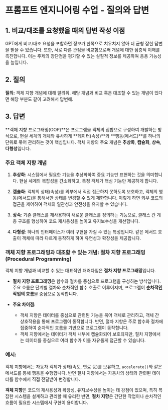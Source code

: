 
# 프롬프트 엔지니어링 수업 - 질의와 답변

## 1. 비교/대조를 요청했을 때의 답변 작성 이점
GPT에게 비교/대조 요청을 포함하면 정보가 한쪽으로 치우치지 않아 더 균형 잡힌 답변을 받을 수 있습니다.
또한, 서로 다른 관점을 비교함으로써 개념에 대한 심층적 이해를 촉진합니다.
이는 주제의 장단점을 평가할 수 있는 실질적 정보를 제공하여 응용 가능성을 높입니다.


## 2. 질의
**질의:** 객체 지향 개념에 대해 알려줘. 해당 개념과 비교 혹은 대조할 수 있는 개념이 있다면 해당 부분도 같이 고려해서 답변해.

## 3. 답변
**객체 지향 프로그래밍(OOP)**은 프로그램을 객체의 집합으로 구성하여 개발하는 방식으로, 현실 세계의 개체와 유사하게 **데이터(속성)**와 **행동(메서드)**를 하나의 단위로 묶어 관리하는 것이 핵심입니다. 객체 지향의 주요 개념은 **추상화**, **캡슐화**, **상속**, **다형성**입니다.

### 주요 객체 지향 개념

1. **추상화**: 시스템에서 필요한 기능을 추상화하여 중요 기능만 표현하는 것을 의미합니다. 현실 세계의 복잡성을 간소화하고, 특정 객체가 핵심 기능만 제공하게 합니다.

2. **캡슐화**: 객체의 상태(속성)를 외부에서 직접 접근하지 못하도록 보호하고, 객체의 행동(메서드)을 통해서만 상태를 변경할 수 있게 제한합니다. 이렇게 하면 외부 코드의 접근을 제어하여 객체의 일관성과 안전성을 유지할 수 있습니다.

3. **상속**: 기존 클래스를 재사용하여 새로운 클래스를 정의하는 기능으로, 클래스 간 계층 구조를 형성하여 코드 재사용성을 높이고 유지보수성을 개선합니다.

4. **다형성**: 하나의 인터페이스가 여러 구현을 가질 수 있는 특성입니다. 같은 메서드 호출이 객체에 따라 다르게 동작하게 하여 유연성과 확장성을 제공합니다.

### 객체 지향 프로그래밍과 대조할 수 있는 개념: 절차 지향 프로그래밍(Procedural Programming)

객체 지향 개념과 비교할 수 있는 대표적인 패러다임은 **절차 지향 프로그래밍**입니다.

- **절차 지향 프로그래밍**은 함수와 절차를 중심으로 프로그램을 구성하는 방식입니다. 주요 흐름은 단계별 절차와 순차적인 함수 호출로 이루어지며, 프로그램이 **순차적인 작업의 흐름**을 중심으로 동작합니다.

- **주요 차이점**:
  - 객체 지향은 데이터를 중심으로 관련된 기능을 묶어 객체로 관리하고, 객체 간 상호작용을 통해 프로그램이 동작합니다. 반면, 절차 지향은 주로 함수와 절차에 집중하여 순차적인 흐름을 기반으로 프로그램이 동작합니다.
  - 객체 지향에서는 데이터가 객체 내부에 캡슐화되어 보호되지만, 절차 지향에서는 데이터를 중심으로 여러 함수가 이를 자유롭게 접근할 수 있습니다.

### 예시:
객체 지향에서는 자동차 객체가 상태(속도, 연료 등)를 보유하고, `accelerate()`와 같은 메서드를 통해 행동을 수행합니다. 반면 절차 지향에서는 자동차의 상태와 관련된 데이터를 함수에서 직접 전달받아 변경합니다.

**객체 지향**은 코드의 재사용성과 확장성, 유지보수성을 높이는 데 강점이 있으며, 특히 복잡한 시스템을 설계하고 관리할 때 유리한 반면, **절차 지향**은 간단한 작업이나 순차적인 흐름이 필요한 시스템에서 구현이 용이합니다.
